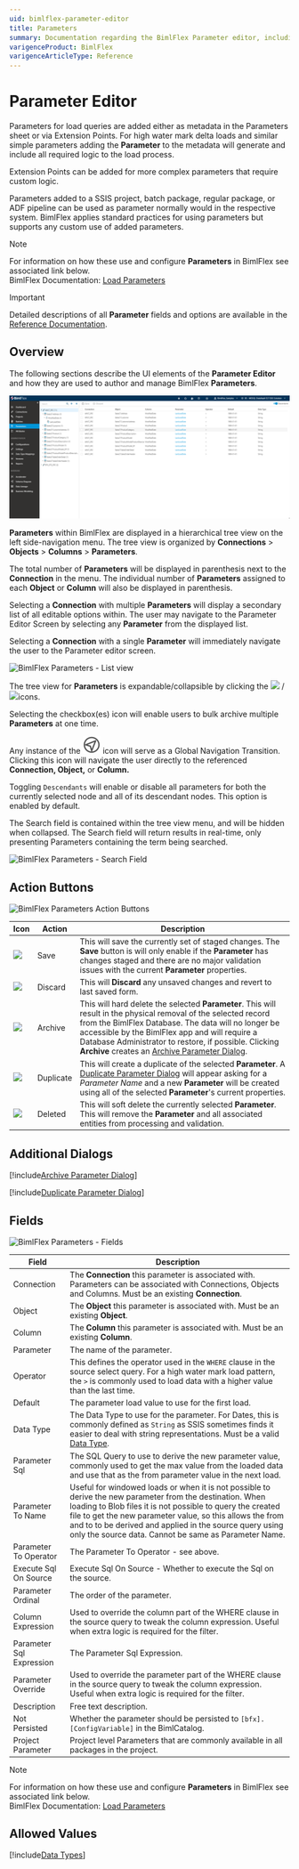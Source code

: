 ```yaml
---
uid: bimlflex-parameter-editor
title: Parameters
summary: Documentation regarding the BimlFlex Parameter editor, including editor fields, action buttons, field descriptions, setting options, and overrides.
varigenceProduct: BimlFlex
varigenceArticleType: Reference
---
```

# Parameter Editor

Parameters for load queries are added either as metadata in the Parameters sheet or via Extension Points.
For high water mark delta loads and similar simple parameters adding the **Parameter** to the metadata will generate and include all required logic to the load process.

Extension Points can be added for more complex parameters that require custom logic.

Parameters added to a SSIS project, batch package, regular package, or ADF pipeline can be used as parameter normally would in the respective system.
BimlFlex applies standard practices for using parameters but supports any custom use of added parameters.

> [!NOTE]
> For information on how these use and configure **Parameters** in BimlFlex see associated link below.  
> BimlFlex Documentation: [Load Parameters](xref:bimlflex-concepts-metadata-parameters)

> [!IMPORTANT]
> Detailed descriptions of all **Parameter** fields and options are available in the [Reference Documentation](xref:bimlflex-app-reference-documentation-Parameters).

## Overview  

The following sections describe the UI elements of the **Parameter Editor** and how they are used to author and manage BimlFlex **Parameters**.

![BimlFlex Parameter Editor - Overview](images/bfx-parameters-overview.png "BimlFlex Parameter Editor - Overview")

**Parameters** within BimlFlex are displayed in a hierarchical tree view on the left side-navigation menu.
The tree view is organized by **Connections** > **Objects** > **Columns** > **Parameters**.

The total number of **Parameters** will be displayed in parenthesis next to the **Connection** in the menu.
The individual number of **Parameters** assigned to each **Object** or **Column** will also be displayed in parenthesis.

Selecting a **Connection** with multiple **Parameters** will display a secondary list of all editable options within.
The user may navigate to the Parameter Editor Screen by selecting any **Parameter** from the displayed list.

Selecting a **Connection** with a single **Parameter** will immediately navigate the user to the Parameter editor screen.

![BimlFlex Parameters - List view](images/bfx-parameters-listview.png "BimlFlex Parameters - List view")

The tree view for **Parameters** is expandable/collapsible by clicking the <img class="icon-inline" src="images/svg-icons/collapsed.svg"/> / <img class="icon-inline" src="images/svg-icons/expanded.svg"/>icons.

Selecting the checkbox(es) icon will enable users to bulk archive multiple **Parameters** at one time.

Any instance of the <img class="icon-inline" src="images/svg-icons/navigate.svg"/>  icon will serve as a Global Navigation Transition.
Clicking this icon will navigate the user directly to the referenced **Connection, Object,** or **Column.**

Toggling `Descendants` will enable or disable all parameters for both the currently selected node and all of its descendant nodes.
This option is enabled by default.

The Search field is contained within the tree view menu, and will be hidden when collapsed.
The Search field will return results in real-time, only presenting Parameters containing the term being searched.

![BimlFlex Parameters - Search Field](images/bfx-parameters-search-field.png "BimlFlex Parameters - Search Field")

## Action Buttons  

![BimlFlex Parameters Action Buttons](images/bfx-parameters-action-bar.png "BimlFlex Parameters Action Buttons")

|Icon|Action|Description|
|-|-|-|
| <div class="icon-col m-5"><img src="images/svg-icons/save.svg" /></div> | Save | This will save the currently set of staged changes.  The **Save** button is will only enable if the **Parameter** has changes staged and there are no major validation issues with the current **Parameter** properties.|
| <div class="icon-col m-5"><img src="images/svg-icons/discard.svg" /></div> | Discard | This will **Discard** any unsaved changes and revert to last saved form. |
|<div class="icon-col m-5"><img src="images/svg-icons/archive-delete.svg" /></div> | Archive | This will hard delete the selected **Parameter**.  This will result in the physical removal of the selected record from the BimlFlex Database.  The data will no longer be accessible by the BimlFlex app and will require a Database Administrator to restore, if possible. Clicking **Archive** creates an [Archive Parameter Dialog](#archive-parameter-dialog). |
| <div class="icon-col m-5"><img src="images/svg-icons/duplicate-objects.svg" /></div> | Duplicate | This will create a duplicate of the selected **Parameter**.  A [Duplicate Parameter Dialog](#duplicate-parameter-dialog) will appear asking for a *Parameter Name* and a new **Parameter** will be created using all of the selected **Parameter**'s current properties. |
| <img src="images/bimlflex-app-action-switch.png" /> | Deleted | This will soft delete the currently selected **Parameter**.  This will remove the **Parameter** and all associated entities from processing and validation. |

## Additional Dialogs  

[!include[Archive Parameter Dialog](_dialog-archive-parameter-single.md)]

[!include[Duplicate Parameter Dialog](_dialog-duplicate-parameter.md)]

## Fields  

![BimlFlex Parameters - Fields](images/bfx-parameters-fields.png "BimlFlex Parameters - Fields")

|Field|Description|
|-|-|
| Connection | The **Connection** this parameter is associated with. Parameters can be associated with Connections, Objects and Columns.  Must be an existing **Connection**. |
| Object | The **Object** this parameter is associated with.  Must be an existing **Object**. |
| Column | The **Column** this parameter is associated with.  Must be an existing **Column**. |
| Parameter | The name of the parameter. |
| Operator | This defines the operator used in the `WHERE` clause in the source select query. For a high water mark load pattern, the `>` is commonly used to load data with a higher value than the last time. |
| Default | The parameter load value to use for the first load. |
| Data Type | The Data Type to use for the parameter. For Dates, this is commonly defined as `String` as SSIS sometimes finds it easier to deal with string representations.  Must be a valid [Data Type](#data-types). |
| Parameter Sql | The SQL Query to use to derive the new parameter value, commonly used to get the max value from the loaded data and use that as the from parameter value in the next load. |
| Parameter To Name | Useful for windowed loads or when it is not possible to derive the new parameter from the destination. When loading to Blob files it is not possible to query the created file to get the new parameter value, so this allows the from and to to be derived and applied in the source query using only the source data.  Cannot be same as Parameter Name. |
| Parameter To Operator | The Parameter To Operator - see above. |
| Execute Sql On Source | Execute Sql On Source - Whether to execute the Sql on the source. |
| Parameter Ordinal | The order of the parameter. |
| Column Expression | Used to override the column part of the WHERE clause in the source query to tweak the column expression. Useful when extra logic is required for the filter. |
| Parameter Sql Expression | The Parameter Sql Expression. |
| Parameter Override | Used to override the parameter part of the WHERE clause in the source query to tweak the column expression. Useful when extra logic is required for the filter. |
| Description | Free text description. |
| Not Persisted | Whether the parameter should be persisted to `[bfx].[ConfigVariable]` in the BimlCatalog. |
| Project Parameter | Project level Parameters that are commonly available in all packages in the project. |

> [!NOTE]
> For information on how these use and configure **Parameters** in BimlFlex see associated link below.  
> BimlFlex Documentation: [Load Parameters](xref:bimlflex-concepts-metadata-parameters)

## Allowed Values  

[!include[Data Types](_enum-data-type.md)]  
